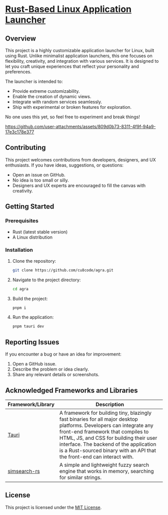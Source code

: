 # [Rust-Based Linux Application Launcher](https://github.com/cu8code/agra/releases)

## Overview
This project is a highly customizable application launcher for Linux, built using Rust. Unlike minimalist application launchers, this one focuses on flexibility, creativity, and integration with various services. It is designed to let you craft unique experiences that reflect your personality and preferences.

The launcher is intended to:
- Provide extreme customizability.
- Enable the creation of dynamic views.
- Integrate with random services seamlessly.
- Ship with experimental or broken features for exploration.

No one uses this yet, so feel free to experiment and break things!


https://github.com/user-attachments/assets/809d0b73-8311-4f9f-94a9-17e3c178e377



## Contributing
This project welcomes contributions from developers, designers, and UX enthusiasts. If you have ideas, suggestions, or questions:
- Open an issue on GitHub. 
- No idea is too small or silly.
- Designers and UX experts are encouraged to fill the canvas with creativity.

## Getting Started
### Prerequisites
- Rust (latest stable version)
- A Linux distribution

### Installation
1. Clone the repository:
   ```bash
   git clone https://github.com/cu8code/agra.git
   ```
2. Navigate to the project directory:
   ```bash
   cd agra
   ```
3. Build the project:
   ```bash
   pnpm i
   ```
4. Run the application:
   ```bash
   pnpm tauri dev
   ```

## Reporting Issues
If you encounter a bug or have an idea for improvement:
1. Open a GitHub issue.
2. Describe the problem or idea clearly.
3. Share any relevant details or screenshots.

## Acknowledged Frameworks and Libraries
| Framework/Library | Description |
|-------------------|-------------|
| [Tauri](https://github.com/tauri-apps/tauri) | A framework for building tiny, blazingly fast binaries for all major desktop platforms. Developers can integrate any front-end framework that compiles to HTML, JS, and CSS for building their user interface. The backend of the application is a Rust-sourced binary with an API that the front-end can interact with. |
| [simsearch-rs](https://github.com/andylokandy/simsearch-rs) | A simple and lightweight fuzzy search engine that works in memory, searching for similar strings. |

## License
This project is licensed under the [MIT License](LICENSE).
